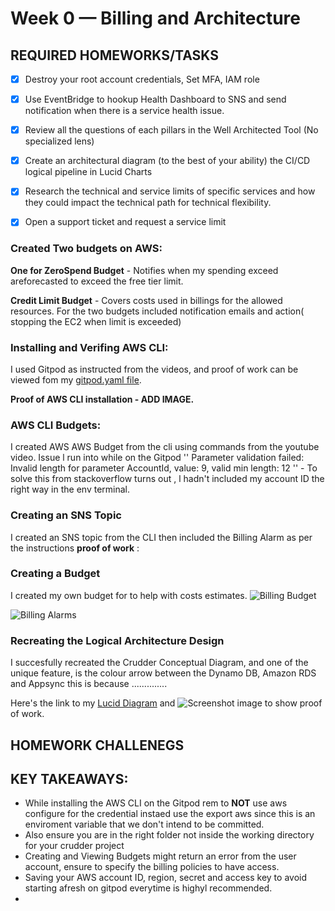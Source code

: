 # Week 0 — Billing and Architecture

## REQUIRED HOMEWORKS/TASKS
- [x] Destroy your root account credentials, Set MFA, IAM role
- [x] Use EventBridge to hookup Health Dashboard to SNS and send notification when there is a service health issue.
- [x] Review all the questions of each pillars in the Well Architected Tool (No specialized lens)
- [x] Create an architectural diagram (to the best of your ability) the CI/CD logical pipeline in Lucid Charts
- [x] Research the technical and service limits of specific services and how they could impact the technical path for technical flexibility. 
- [x] Open a support ticket and request a service limit


 ### Created Two budgets on AWS:
 
__One for ZeroSpend Budget__ - Notifies when my spending exceed areforecasted to exceed the free tier limit.

__Credit Limit Budget__ - Covers costs used in billings for the allowed resources.
For the two budgets included notification emails and action( stopping the EC2 when limit is exceeded)

### Installing and Verifing AWS CLI:
I used Gitpod as instructed from the videos, and proof of work can be viewed fom my [gitpod.yaml file]().

**Proof of AWS CLI installation - ADD IMAGE.**

### AWS CLI Budgets:
I created AWS AWS Budget from the cli using commands from the youtube video.
Issue l run into while on the Gitpod
'' Parameter validation failed:
Invalid length for parameter AccountId, value: 9, valid min length: 12 '' - To solve this from stackoverflow turns out , l hadn't included my account ID the right way in the env terminal.

### Creating an SNS Topic
I created an SNS topic from the CLI then included the Billing Alarm as per the instructions
**proof of work** : 

### Creating a Budget
I created my own budget for to help with costs estimates.
![Billing Budget]()

![Billing Alarms]()

### Recreating the Logical Architecture Design
I succesfully recreated the Crudder Conceptual Diagram, and one of the unique feature, is the colour arrow between the Dynamo DB, Amazon RDS and Appsync this is because ..............

Here's the link to my [Lucid Diagram](![image](https://user-images.githubusercontent.com/62996370/219619577-7e6f945c-864d-46b8-b1b3-c9c6d819279c.png)
) and ![Screenshot image]() to show proof of work.

## HOMEWORK CHALLENEGS


## KEY TAKEAWAYS:
* While installing the AWS CLI on the Gitpod rem to __NOT__ use aws configure for the credential instaed use the export aws since this is an enviroment variable that we don't intend to be committed. 
* Also ensure you are in the right folder not inside the working directory for your crudder project
* Creating and Viewing Budgets might return an error from the user account, ensure to specify the billing policies to have access.
* Saving your AWS account ID, region, secret and access key to avoid starting afresh on gitpod everytime is highyl recommended.
* 

